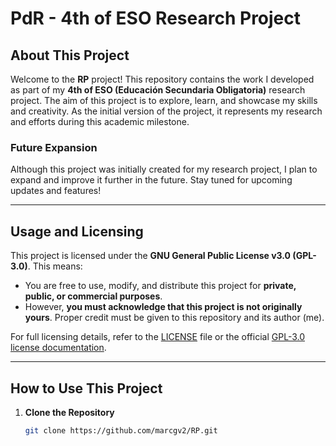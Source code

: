 # PdR - 4th of ESO Research Project

## About This Project

Welcome to the **RP** project! This repository contains the work I developed as part of my **4th of ESO (Educación Secundaria Obligatoria)** research project. The aim of this project is to explore, learn, and showcase my skills and creativity. As the initial version of the project, it represents my research and efforts during this academic milestone.

### Future Expansion
Although this project was initially created for my research project, I plan to expand and improve it further in the future. Stay tuned for upcoming updates and features!

---

## Usage and Licensing

This project is licensed under the **GNU General Public License v3.0 (GPL-3.0)**. This means:

- You are free to use, modify, and distribute this project for **private, public, or commercial purposes**.
- However, **you must acknowledge that this project is not originally yours**. Proper credit must be given to this repository and its author (me).

For full licensing details, refer to the [LICENSE](https://www.gnu.org/licenses/gpl-3.0.en.html) file or the official [GPL-3.0 license documentation](https://www.gnu.org/licenses/gpl-3.0.en.html).

---

## How to Use This Project

1. **Clone the Repository**
   ```bash
   git clone https://github.com/marcgv2/RP.git
